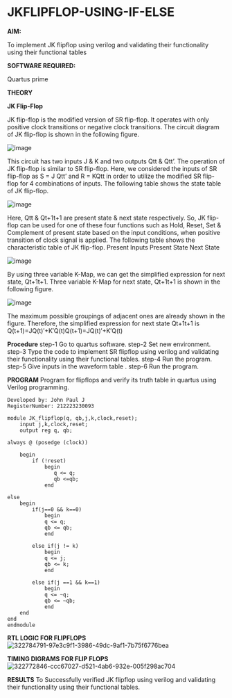 # JKFLIPFLOP-USING-IF-ELSE

**AIM:** 

To implement  JK flipflop using verilog and validating their functionality using their functional tables

**SOFTWARE REQUIRED:**

Quartus prime

**THEORY**

**JK Flip-Flop**

JK flip-flop is the modified version of SR flip-flop. It operates with only positive clock transitions or negative clock transitions. The circuit diagram of JK flip-flop is shown in the following figure.

![image](https://github.com/naavaneetha/JKFLIPFLOP-USING-IF-ELSE/assets/154305477/a649c30b-232b-4558-b188-fd6c09845180)


This circuit has two inputs J & K and two outputs Qtt & Qtt’. The operation of JK flip-flop is similar to SR flip-flop. Here, we considered the inputs of SR flip-flop as S = J Qtt’ and R = KQtt in order to utilize the modified SR flip-flop for 4 combinations of inputs. The following table shows the state table of JK flip-flop.

![image](https://github.com/naavaneetha/JKFLIPFLOP-USING-IF-ELSE/assets/154305477/c4360742-e8a8-4937-b089-c46c0433f9a3)

 
Here, Qtt & Qt+1t+1 are present state & next state respectively. So, JK flip-flop can be used for one of these four functions such as Hold, Reset, Set & Complement of present state based on the input conditions, when positive transition of clock signal is applied. The following table shows the characteristic table of JK flip-flop. Present Inputs Present State Next State
 
![image](https://github.com/naavaneetha/JKFLIPFLOP-USING-IF-ELSE/assets/154305477/6c275261-a6d5-4c37-a3a7-1e88ca11c4cd)

By using three variable K-Map, we can get the simplified expression for next state, Qt+1t+1. Three variable K-Map for next state, Qt+1t+1 is shown in the following figure.
 
![image](https://github.com/naavaneetha/JKFLIPFLOP-USING-IF-ELSE/assets/154305477/5174f41b-0ce0-4329-a372-6d1943ea6673)

The maximum possible groupings of adjacent ones are already shown in the figure. Therefore, the simplified expression for next state Qt+1t+1 is Q(t+1)=JQ(t)′+K′Q(t)Q(t+1)=JQ(t)′+K′Q(t)

**Procedure**
step-1 Go to quartus software.
step-2 Set new environment.
step-3 Type the code to implement SR flipflop using verilog and validating their functionality using their functional tables.
step-4 Run the program.
step-5 Give inputs in the waveform table .
step-6 Run the program.

**PROGRAM**
Program for flipflops and verify its truth table in quartus using Verilog programming.
```
Developed by: John Paul J
RegisterNumber: 212223230093
```
```
module JK_flipflop(q, qb,j,k,clock,reset);
    input j,k,clock,reset;
    output reg q, qb;
	 
always @ (posedge (clock))

    begin 
        if (!reset)
            begin
               q <= q;
               qb <=qb;
            end   
        
else
	begin 
		if(j==0 && k==0)
			begin 
			q <= q;
			qb <= qb;
			end
		
		else if(j != k)
			begin
			q <= j;
			qb <= k;
			end
			
		else if(j ==1 && k==1)
			begin
			q <= ~q;
			qb <= ~qb;
			end 
	end		
end      
endmodule
```
**RTL LOGIC FOR FLIPFLOPS**
![322784791-97e3c9f1-3986-49dc-9af1-7b75f6776bea](https://github.com/JOHNSUBIK/JKFLIPFLOP-USING-IF-ELSE/assets/150279319/c2cd2542-9053-4239-a84a-d097e5016f28)

**TIMING DIGRAMS FOR FLIP FLOPS**
![322772846-ccc67027-d521-4ab6-932e-005f298ac704](https://github.com/JOHNSUBIK/JKFLIPFLOP-USING-IF-ELSE/assets/150279319/b2da21e2-255a-4951-8e7f-d7b40a70cb65)

**RESULTS**
To Successfully verified JK flipflop using verilog and validating their functionality using their functional tables.
